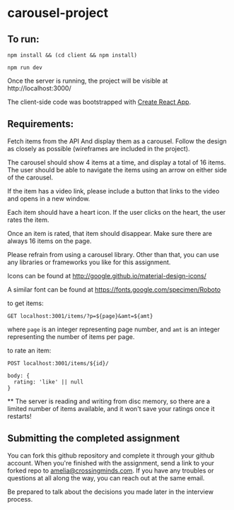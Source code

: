 # carousel-project

## To run:

`npm install && (cd client && npm install)`

`npm run dev`

Once the server is running, the project will be visible at http://localhost:3000/

The client-side code was bootstrapped with [Create React App](https://github.com/facebookincubator/create-react-app).

## Requirements:

Fetch items from the API And display them as a carousel. Follow the
design as closely as possible (wireframes are included in the project).

The carousel should show 4 items at a time, and display a total of 16
items. The user should be able to navigate the items using an arrow on
either side of the carousel.

If the item has a video link, please include a button that links to the
video and opens in a new window.

Each item should have a heart icon. If the user clicks on the heart, the user
rates the item.

Once an item is rated, that item should disappear. Make sure there are always 16
items on the page.

Please refrain from using a carousel library. Other than that, you can
use any libraries or frameworks you like for this assignment.

Icons can be found at http://google.github.io/material-design-icons/

A similar font can be found at https://fonts.google.com/specimen/Roboto

to get items:

`GET localhost:3001/items/?p=${page}&amt=${amt}`

where `page` is an integer representing page number, and `amt` is an integer
representing the number of items per page.

to rate an item:

`POST localhost:3001/items/${id}/`

```
body: {
  rating: 'like' || null
}
```

** The server is reading and writing from disc memory, so there are a limited
number of items available, and it won't save your ratings once it restarts!


## Submitting the completed assignment

You can fork this github repository and complete it through your github
account. When you're finished with the assignment, send a link to your
forked repo to amelia@crossingminds.com. If you have any troubles or
questions at all along the way, you can reach out at the same email.

Be prepared to talk about the decisions you made later in the interview process.
